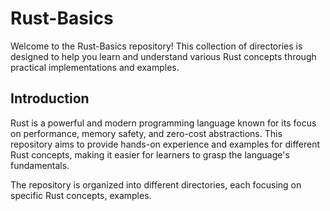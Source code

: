 # Rust-Basics

Welcome to the Rust-Basics repository! This collection of directories is designed to help you learn and understand various Rust concepts through practical implementations and examples.


 ## Introduction

 Rust is a powerful and modern programming language known for its focus on performance, memory safety, and zero-cost abstractions. This repository aims to provide hands-on experience and examples for different Rust concepts, making it easier for learners to grasp the language's fundamentals.

 The repository is organized into different directories, each focusing on specific Rust concepts, examples.